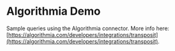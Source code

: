 # Algorithmia Demo

Sample queries using the Algorithmia connector. More info here: [https://algorithmia.com/developers/integrations/transposit](https://algorithmia.com/developers/integrations/transposit).